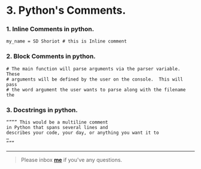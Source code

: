 # 3. Python's Comments.

### 1. Inline Comments in python.

	my_name = SD Shoriot # this is Inline comment 

### 2. Block Comments in python.

	# The main function will parse arguments via the parser variable.  These
	# arguments will be defined by the user on the console.  This will pass
	# the word argument the user wants to parse along with the filename the

### 3. Docstrings in python.

	“””” This would be a multiline comment
	in Python that spans several lines and
	describes your code, your day, or anything you want it to
	…
	“”” 

---

> Please inbox **[me](https://www.facebook.com/shoriot)** if you've any questions.